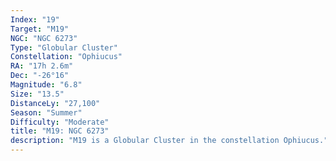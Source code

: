 ```yaml
---
Index: "19"
Target: "M19"
NGC: "NGC 6273"
Type: "Globular Cluster"
Constellation: "Ophiucus"
RA: "17h 2.6m"
Dec: "-26°16"
Magnitude: "6.8"
Size: "13.5"
DistanceLy: "27,100"
Season: "Summer"
Difficulty: "Moderate"
title: "M19: NGC 6273"
description: "M19 is a Globular Cluster in the constellation Ophiucus."
---
```

